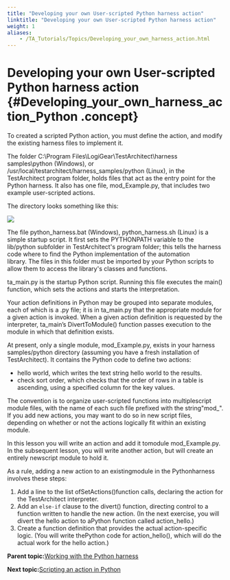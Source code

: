 ```yaml
--- 
title: "Developing your own User-scripted Python harness action"
linktitle: "Developing your own User-scripted Python harness action"
weight: 1
aliases: 
    - /TA_Tutorials/Topics/Developing_your_own_harness_action.html
---
```

# Developing your own User-scripted Python harness action {#Developing_your_own_harness_action_Python .concept}

To created a scripted Python action, you must define the action, and modify the existing harness files to implement it.

The folder C:\\Program Files\\LogiGear\\TestArchitect\\harness samples\\python \(Windows\), or /usr/local/testarchitect/harness\_samples/python \(Linux\), in the TestArchitect program folder, holds files that act as the entry point for the Python harness. It also has one file, mod\_Example.py, that includes two example user-scripted actions.

The directory looks something like this:

![](../Images/tut.Harness.Python_files.png)

The file python\_harness.bat \(Windows\), python\_harness.sh \(Linux\) is a simple startup script. It first sets the PYTHONPATH variable to the lib/python subfolder in TestArchitect's program folder; this tells the harness code where to find the Python implementation of the automation library. The files in this folder must be imported by your Python scripts to allow them to access the library's classes and functions.

ta\_main.py is the startup Python script. Running this file executes the main\(\) function, which sets the actions and starts the interpretation.

Your action definitions in Python may be grouped into separate modules, each of which is a .py file; it is in ta\_main.py that the appropriate module for a given action is invoked. When a given action definition is requested by the interpreter, ta\_main’s DivertToModule\(\) function passes execution to the module in which that definition exists.

At present, only a single module, mod\_Example.py, exists in your harness samples/python directory \(assuming you have a fresh installation of TestArchitect\). It contains the Python code to define two actions:

-   hello world, which writes the text string hello world to the results.
-   check sort order, which checks that the order of rows in a table is ascending, using a specified column for the key values.

The convention is to organize user-scripted functions into multiplescript module files, with the name of each such file prefixed with the string"mod\_". If you add new actions, you may want to do so in new script files, depending on whether or not the actions logically fit within an existing module.

In this lesson you will write an action and add it tomodule mod\_Example.py. In the subsequent lesson, you will write another action, but will create an entirely newscript module to hold it.

As a rule, adding a new action to an existingmodule in the Pythonharness involves these steps:

1.  Add a line to the list ofSetActions\(\)function calls, declaring the action for the TestArchitect interpreter.
2.  Add an `else-if` clause to the divert\(\) function, directing control to a function written to handle the new action. \(In the next exercise, you will divert the hello action to aPython function called action\_hello.\)
3.  Create a function definition that provides the actual action-specific logic. \(You will write thePython code for action\_hello\(\), which will do the actual work for the hello action.\)

**Parent topic:**[Working with the Python harness](../../TA_Tutorials/Topics/Tutorial_Scripting_actions_in_other_languages_python.html)

**Next topic:**[Scripting an action in Python](../../TA_Tutorials/Topics/Scripting_an_action.html)

